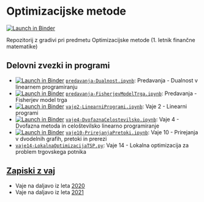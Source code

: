 # Optimizacijske metode

[![Launch in Binder](http://mybinder.org/badge.svg)](http://beta.mybinder.org/v2/gh/jaanos/optimizacijske-metode/master)

Repozitorij z gradivi pri predmetu Optimizacijske metode (1. letnik finančne matematike)

## Delovni zvezki in programi

* [![Launch in Binder](http://mybinder.org/badge.svg)](http://beta.mybinder.org/v2/gh/jaanos/optimizacijske-metode/master?labpath=predavanja-Dualnost.ipynb) [`predavanja-Dualnost.ipynb`](predavanja-Dualnost.ipynb): Predavanja - Dualnost v linearnem programiranju
* [![Launch in Binder](http://mybinder.org/badge.svg)](http://beta.mybinder.org/v2/gh/jaanos/optimizacijske-metode/master?labpath=predavanja-FisherjevModelTrga.ipynb) [`predavanja-FisherjevModelTrga.ipynb`](predavanja-FisherjevModelTrga.ipynb): Predavanja - Fisherjev model trga
* [![Launch in Binder](http://mybinder.org/badge.svg)](http://beta.mybinder.org/v2/gh/jaanos/optimizacijske-metode/original?labpath=vaje2-LinearniProgrami.ipynb) [`vaje2-LinearniProgrami.ipynb`](vaje2-LinearniProgrami.ipynb): Vaje 2 - Linearni programi
* [![Launch in Binder](http://mybinder.org/badge.svg)](http://beta.mybinder.org/v2/gh/jaanos/optimizacijske-metode/original?labpath=vaje4-DvofaznaCelostevilsko.ipynb) [`vaje4-DvofaznaCelostevilsko.ipynb`](vaje4-DvofaznaCelostevilsko.ipynb): Vaje 4 - Dvofazna metoda in celoštevilsko linearno programiranje
* [![Launch in Binder](http://mybinder.org/badge.svg)](http://beta.mybinder.org/v2/gh/jaanos/optimizacijske-metode/original?labpath=vaje10-PrirejanjaPretoki.ipynb) [`vaje10-PrirejanjaPretoki.ipynb`](vaje10-PrirejanjaPretoki.ipynb): Vaje 10 - Prirejanja v dvodelnih grafih, pretoki in prerezi
* [`vaje14-LokalnaOptimizacijaTSP.py`](vaje14-LokalnaOptimizacijaTSP.py): Vaje 14 - Lokalna optimizacija za problem trgovskega potnika

## [Zapiski z vaj](zapiski/)

* Vaje na daljavo iz leta [2020](zapiski/2020/)
* Vaje na daljavo iz leta [2021](zapiski/2021/)
